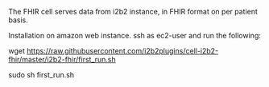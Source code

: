 The FHIR cell serves data from i2b2 instance, in FHIR format on per patient basis. 


Installation on amazon web instance. ssh as ec2-user and run the following:


wget https://raw.githubusercontent.com/i2b2plugins/cell-i2b2-fhir/master/i2b2-fhir/first_run.sh

sudo sh first_run.sh

